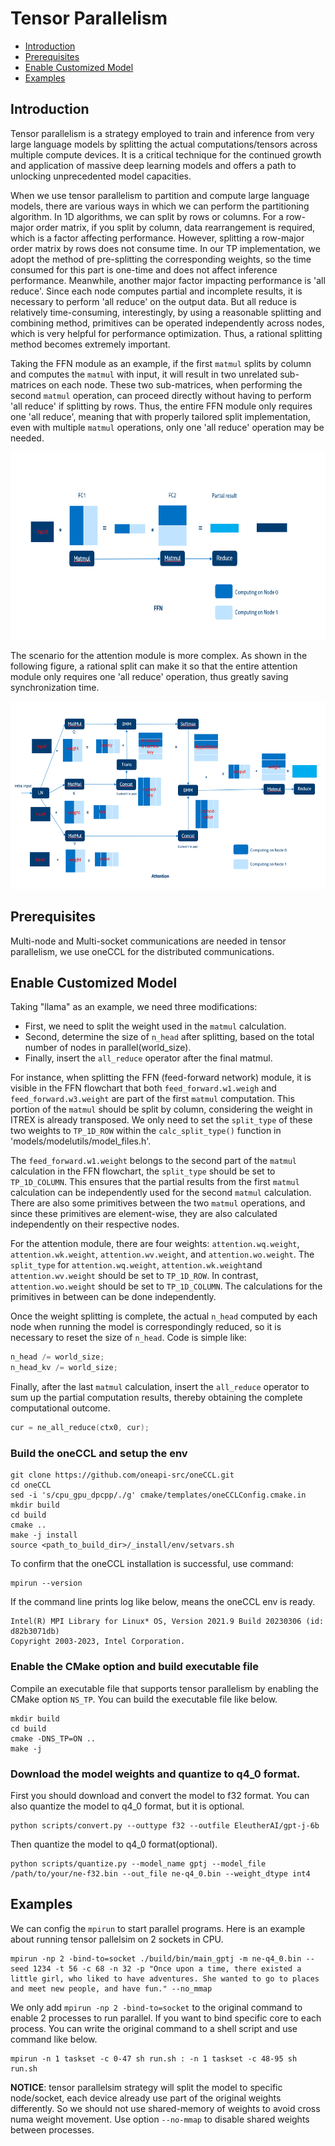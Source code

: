 
Tensor Parallelism
=======


- [Introduction](#introduction)
- [Prerequisites](#prerequisites)
- [Enable Customized Model](#enable-customized-model)
- [Examples](#examples)

## Introduction
Tensor parallelism is a strategy employed to train and inference from very large language models by splitting the actual computations/tensors across multiple compute devices. It is a critical technique for the continued growth and application of massive deep learning models and offers a path to unlocking unprecedented model capacities.

When we use tensor parallelism to partition and compute large language models, there are various ways in which we can perform the partitioning algorithm. In 1D algorithms, we can split by rows or columns. For a row-major order matrix, if you split by column, data rearrangement is required, which is a factor affecting performance. However, splitting a row-major order matrix by rows does not consume time. In our TP implementation, we adopt the method of pre-splitting the corresponding weights, so the time consumed for this part is one-time and does not affect inference performance. Meanwhile, another major factor impacting performance is 'all reduce'. Since each node computes partial and incomplete results, it is necessary to perform 'all reduce' on the output data. But all reduce is relatively time-consuming, interestingly, by using a reasonable splitting and combining method, primitives can be operated independently across nodes, which is very helpful for performance optimization. Thus, a rational splitting method becomes extremely important. 

Taking the FFN module as an example, if the first ```matmul``` splits by column and computes the ```matmul``` with input, it will result in two unrelated sub-matrices on each node. These two sub-matrices, when performing the second ```matmul``` operation, can proceed directly without having to perform 'all reduce' if splitting by rows. Thus, the entire FFN module only requires one 'all reduce', meaning that with properly tailored split implementation, even with multiple ```matmul``` operations, only one 'all reduce' operation may be needed. 

<img src="imgs/FFN.PNG" width=700 height=300 alt="FFN split">
<br>

The scenario for the attention module is more complex. As shown in the following figure, a rational split can make it so that the entire attention module only requires one 'all reduce' operation, thus greatly saving synchronization time.

<img src="imgs/Attention.PNG" width=700 height=300 alt="Attention split">
<br>

## Prerequisites
Multi-node and Multi-socket communications are needed in tensor parallelism, we use oneCCL for the distributed communications. 

## Enable Customized Model
Taking "llama" as an example, we need three modifications:

- First, we need to split the weight used in the ```matmul``` calculation.
- Second, determine the size of ```n_head``` after splitting, based on the total number of nodes in parallel(world_size).
- Finally, insert the ```all_reduce``` operator after the final matmul.

For instance, when splitting the FFN (feed-forward network) module, it is visible in the FFN flowchart that both ```feed_forward.w1.weigh``` and ```feed_forward.w3.weight``` are part of the first ```matmul``` computation. This portion of the ```matmul``` should be split by column, considering the weight in ITREX is already transposed. We only need to set the ```split_type``` of these two weights to ```TP_1D_ROW``` within the ```calc_split_type()``` function in 'models/modelutils/model_files.h'. 

The ```feed_forward.w1.weight``` belongs to the second part of the ```matmul``` calculation in the FFN flowchart, the ```split_type``` should be set to ```TP_1D_COLUMN```. This ensures that the partial results from the first ```matmul``` calculation can be independently used for the second ```matmul``` calculation. There are also some primitives between the two ```matmul``` operations, and since these primitives are element-wise, they are also calculated independently on their respective nodes.

For the attention module, there are four weights: ```attention.wq.weight```, ```attention.wk.weight```, ```attention.wv.weight```, and ```attention.wo.weight```. The ```split_type``` for ```attention.wq.weight```, ```attention.wk.weight```and ```attention.wv.weight``` should be set to ```TP_1D_ROW```. In contrast, ```attention.wo.weight``` should be set to ```TP_1D_COLUMN```. The calculations for the primitives in between can be done independently.

Once the weight splitting is complete, the actual ```n_head``` computed by each node when running the model is correspondingly reduced, so it is necessary to reset the size of ```n_head```. Code is simple like:

```C++
n_head /= world_size;
n_head_kv /= world_size;
```

Finally, after the last ```matmul``` calculation, insert the ```all_reduce``` operator to sum up the partial computation results, thereby obtaining the complete computational outcome.
```C++
cur = ne_all_reduce(ctx0, cur);
```

### Build the oneCCL and setup the env


```shell
git clone https://github.com/oneapi-src/oneCCL.git
cd oneCCL
sed -i 's/cpu_gpu_dpcpp/./g' cmake/templates/oneCCLConfig.cmake.in
mkdir build
cd build
cmake ..
make -j install
source <path_to_build_dir>/_install/env/setvars.sh
```
To confirm that the oneCCL installation is successful, use command:

```shell
mpirun --version

```
If the command line prints log like below, means the oneCCL env is ready.
```
Intel(R) MPI Library for Linux* OS, Version 2021.9 Build 20230306 (id: d82b3071db)
Copyright 2003-2023, Intel Corporation.

```
### Enable the CMake option and build executable file
Compile an executable file that supports tensor parallelism by enabling the CMake option `NS_TP`. You can build the executable file like below.

```shell
mkdir build
cd build
cmake -DNS_TP=ON .. 
make -j

```

### Download the model weights and quantize to q4_0 format.
First you should download and convert the model to f32 format. You can also quantize the model to q4_0 format, but it is optional.

```shell
python scripts/convert.py --outtype f32 --outfile EleutherAI/gpt-j-6b
```
Then quantize the model to q4_0 format(optional).

```shell
python scripts/quantize.py --model_name gptj --model_file /path/to/your/ne-f32.bin --out_file ne-q4_0.bin --weight_dtype int4
```

## Examples

We can config the `mpirun` to start parallel programs. Here is an example about running tensor pallelsim on 2 sockets in CPU.
```shell
mpirun -np 2 -bind-to=socket ./build/bin/main_gptj -m ne-q4_0.bin --seed 1234 -t 56 -c 68 -n 32 -p "Once upon a time, there existed a little girl, who liked to have adventures. She wanted to go to places and meet new people, and have fun." --no_mmap
```
We only add `mpirun -np 2 -bind-to=socket` to the original command to enable 2 processes to run parallel. If you want to bind specific core to each process. You can write the original command to a shell script and use command like below.

```shell
mpirun -n 1 taskset -c 0-47 sh run.sh : -n 1 taskset -c 48-95 sh run.sh

```
**NOTICE**: tensor parallelsim strategy will split the model to specific node/socket, each device already use part of the original weights differently. So we should not use shared-memory of weights to avoid cross numa weight movement. Use option `--no-mmap` to disable shared weights between processes.

